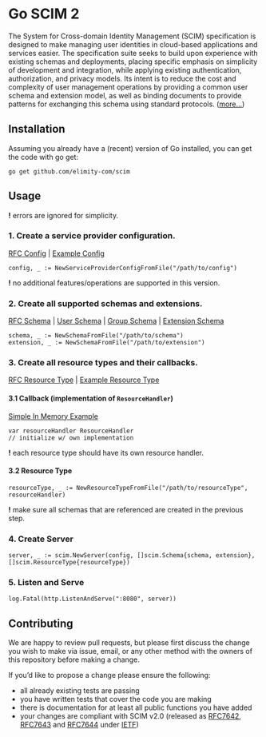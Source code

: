 # Go SCIM 2
The System for Cross-domain Identity Management (SCIM) specification is designed to make managing user identities in 
cloud-based applications and services easier. The specification suite seeks to build upon experience with existing 
schemas and deployments, placing specific emphasis on simplicity of development and integration, while applying 
existing authentication, authorization, and privacy models. Its intent is to reduce the cost and complexity of user 
management operations by providing a common user schema and extension model, as well as binding documents to provide 
patterns for exchanging this schema using standard protocols. ([more...](http://www.simplecloud.info/))

## Installation
Assuming you already have a (recent) version of Go installed, you can get the code with go get:
```
go get github.com/elimity-com/scim
```

## Usage
**!** errors are ignored for simplicity.
### 1. Create a service provider configuration.
[RFC Config](https://tools.ietf.org/html/rfc7643#section-5) |
[Example Config](https://tools.ietf.org/html/rfc7643#section-8.5)
```
config, _ := NewServiceProviderConfigFromFile("/path/to/config")
```
**!** no additional features/operations are supported in this version.

### 2. Create all supported schemas and extensions.
[RFC Schema](https://tools.ietf.org/html/rfc7643#section-2) |
[User Schema](https://tools.ietf.org/html/rfc7643#section-4.1) |
[Group Schema](https://tools.ietf.org/html/rfc7643#section-4.2) |
[Extension Schema](https://tools.ietf.org/html/rfc7643#section-4.3)
```
schema, _ := NewSchemaFromFile("/path/to/schema")
extension, _ := NewSchemaFromFile("/path/to/extension")
```

### 3. Create all resource types and their callbacks.
[RFC Resource Type](https://tools.ietf.org/html/rfc7643#section-6) |
[Example Resource Type](https://tools.ietf.org/html/rfc7643#section-8.6)

#### 3.1 Callback (implementation of `ResourceHandler`)
[Simple In Memory Example](resource_handler_test.go)
```
var resourceHandler ResourceHandler
// initialize w/ own implementation
```
**!** each resource type should have its own resource handler.

#### 3.2 Resource Type
```
resourceType, _ := NewResourceTypeFromFile("/path/to/resourceType", resourceHandler)
```
**!** make sure all schemas that are referenced are created in the previous step.

### 4. Create Server
```
server, _ := scim.NewServer(config, []scim.Schema{schema, extension}, []scim.ResourceType{resourceType})
```

### 5. Listen and Serve
```
log.Fatal(http.ListenAndServe(":8080", server))
```

## Contributing
We are happy to review pull requests, 
but please first discuss the change you wish to make via issue, email, 
or any other method with the owners of this repository before making a change.

If you’d like to propose a change please ensure the following:
- all already existing tests are passing
- you have written tests that cover the code you are making
- there is documentation for at least all public functions you have added
- your changes are compliant with SCIM v2.0 (released as 
[RFC7642](https://tools.ietf.org/html/rfc7642), 
[RFC7643](https://tools.ietf.org/html/rfc7643) and 
[RFC7644](https://tools.ietf.org/html/rfc7644) under [IETF](https://ietf.org/))

